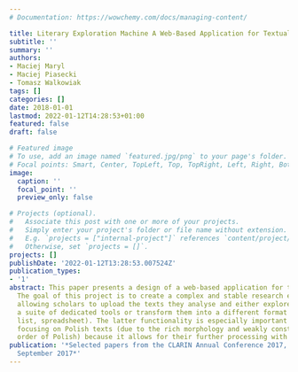 ```yaml
---
# Documentation: https://wowchemy.com/docs/managing-content/

title: Literary Exploration Machine A Web-Based Application for Textual Scholars
subtitle: ''
summary: ''
authors:
- Maciej Maryl
- Maciej Piasecki
- Tomasz Walkowiak
tags: []
categories: []
date: 2018-01-01
lastmod: 2022-01-12T14:28:53+01:00
featured: false
draft: false

# Featured image
# To use, add an image named `featured.jpg/png` to your page's folder.
# Focal points: Smart, Center, TopLeft, Top, TopRight, Left, Right, BottomLeft, Bottom, BottomRight.
image:
  caption: ''
  focal_point: ''
  preview_only: false

# Projects (optional).
#   Associate this post with one or more of your projects.
#   Simply enter your project's folder or file name without extension.
#   E.g. `projects = ["internal-project"]` references `content/project/deep-learning/index.md`.
#   Otherwise, set `projects = []`.
projects: []
publishDate: '2022-01-12T13:28:53.007524Z'
publication_types:
- '1'
abstract: This paper presents a design of a web-based application for textual scholars.
  The goal of this project is to create a complex and stable research environment
  allowing scholars to upload the texts they analyse and either explore them with
  a suite of dedicated tools or transform them into a different format (eg text, table,
  list, spreadsheet). The latter functionality is especially important for research
  focusing on Polish texts (due to the rich morphology and weakly constrained word
  order of Polish) because it allows for their further processing with
publication: '*Selected papers from the CLARIN Annual Conference 2017, Budapest, 18--20
  September 2017*'
---
```

